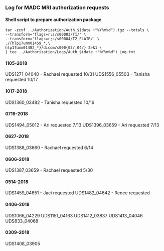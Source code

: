 ### Log for MADC MRI authorization requests

#### Shell script to prepare authorization package
```shell
tar -zcvf ../Authorization/Auth_$(date +"%Y%m%d").tgz --totals \
--transform='flags=r;s/s00003/T1/' \
--transform='flags=r;s/s00004/T2_FLAIR/' \
./{hlp17umm01459_*,\
hlp17umm01482_*}/dicom/s000{03/,04/} 2>&1 \
| tee ../Authorization/Logs/Auth_$(date +"%Y%m%d")_Log.txt
```

#### 1105-2018
UDS1271_04040 - Rachael requested 10/31
UDS1556_05503 - Tanisha requested 10/17

#### 1017-2018
UDS1360_03482 - Tanisha requested 10/16

#### 0719-2018
UDS1494_05012 - Ari requested 7/13
UDS1396_03659 - Ari requested 7/13

#### 0627-2018
UDS1388_03660 - Rachael requested 6/14

#### 0606-2018
UDS1387_03659 - Rachael requested 5/30

#### 0514-2018
UDS1459_04651 - Jaci requested
UDS1482_04642 - Renee requested

#### 0406-2018
UDS1066_04229
UDS1151_04163
UDS1412_03837
UDS1413_04046
UDS833_04068

#### 0309-2018
UDS1408_03905
